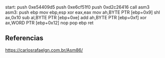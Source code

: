 start:
		push 0xe54409d5
		push 0xe6cf51f0
		push 0xd2c26416
		call asm3
asm3:
        push   ebp
        mov    ebp,esp
        xor    eax,eax
        mov    ah,BYTE PTR [ebp+0x9]
        shl    ax,0x10
        sub    al,BYTE PTR [ebp+0xe]
        add    ah,BYTE PTR [ebp+0xf]
        xor    ax,WORD PTR [ebp+0x12]
        nop
        pop    ebp
        ret  

## Referencias 
https://carlosrafaelgn.com.br/Asm86/